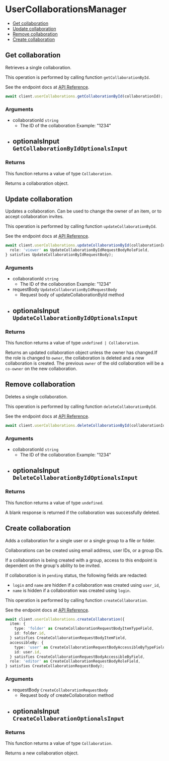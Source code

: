 # UserCollaborationsManager

- [Get collaboration](#get-collaboration)
- [Update collaboration](#update-collaboration)
- [Remove collaboration](#remove-collaboration)
- [Create collaboration](#create-collaboration)

## Get collaboration

Retrieves a single collaboration.

This operation is performed by calling function `getCollaborationById`.

See the endpoint docs at
[API Reference](https://developer.box.com/reference/get-collaborations-id/).

<!-- sample get_collaborations_id -->

```ts
await client.userCollaborations.getCollaborationById(collaborationId);
```

### Arguments

- collaborationId `string`
  - The ID of the collaboration Example: "1234"
- optionalsInput `GetCollaborationByIdOptionalsInput`
  -

### Returns

This function returns a value of type `Collaboration`.

Returns a collaboration object.

## Update collaboration

Updates a collaboration.
Can be used to change the owner of an item, or to
accept collaboration invites.

This operation is performed by calling function `updateCollaborationById`.

See the endpoint docs at
[API Reference](https://developer.box.com/reference/put-collaborations-id/).

<!-- sample put_collaborations_id -->

```ts
await client.userCollaborations.updateCollaborationById(collaborationId, {
  role: 'viewer' as UpdateCollaborationByIdRequestBodyRoleField,
} satisfies UpdateCollaborationByIdRequestBody);
```

### Arguments

- collaborationId `string`
  - The ID of the collaboration Example: "1234"
- requestBody `UpdateCollaborationByIdRequestBody`
  - Request body of updateCollaborationById method
- optionalsInput `UpdateCollaborationByIdOptionalsInput`
  -

### Returns

This function returns a value of type `undefined | Collaboration`.

Returns an updated collaboration object unless the owner has changed.If the role is changed to `owner`, the collaboration is deleted
and a new collaboration is created. The previous `owner` of
the old collaboration will be a `co-owner` on the new collaboration.

## Remove collaboration

Deletes a single collaboration.

This operation is performed by calling function `deleteCollaborationById`.

See the endpoint docs at
[API Reference](https://developer.box.com/reference/delete-collaborations-id/).

<!-- sample delete_collaborations_id -->

```ts
await client.userCollaborations.deleteCollaborationById(collaborationId);
```

### Arguments

- collaborationId `string`
  - The ID of the collaboration Example: "1234"
- optionalsInput `DeleteCollaborationByIdOptionalsInput`
  -

### Returns

This function returns a value of type `undefined`.

A blank response is returned if the collaboration was
successfully deleted.

## Create collaboration

Adds a collaboration for a single user or a single group to a file
or folder.

Collaborations can be created using email address, user IDs, or a
group IDs.

If a collaboration is being created with a group, access to
this endpoint is dependent on the group's ability to be invited.

If collaboration is in `pending` status, the following fields
are redacted:

- `login` and `name` are hidden if a collaboration was created
  using `user_id`,
- `name` is hidden if a collaboration was created using `login`.

This operation is performed by calling function `createCollaboration`.

See the endpoint docs at
[API Reference](https://developer.box.com/reference/post-collaborations/).

<!-- sample post_collaborations -->

```ts
await client.userCollaborations.createCollaboration({
  item: {
    type: 'folder' as CreateCollaborationRequestBodyItemTypeField,
    id: folder.id,
  } satisfies CreateCollaborationRequestBodyItemField,
  accessibleBy: {
    type: 'user' as CreateCollaborationRequestBodyAccessibleByTypeField,
    id: user.id,
  } satisfies CreateCollaborationRequestBodyAccessibleByField,
  role: 'editor' as CreateCollaborationRequestBodyRoleField,
} satisfies CreateCollaborationRequestBody);
```

### Arguments

- requestBody `CreateCollaborationRequestBody`
  - Request body of createCollaboration method
- optionalsInput `CreateCollaborationOptionalsInput`
  -

### Returns

This function returns a value of type `Collaboration`.

Returns a new collaboration object.
